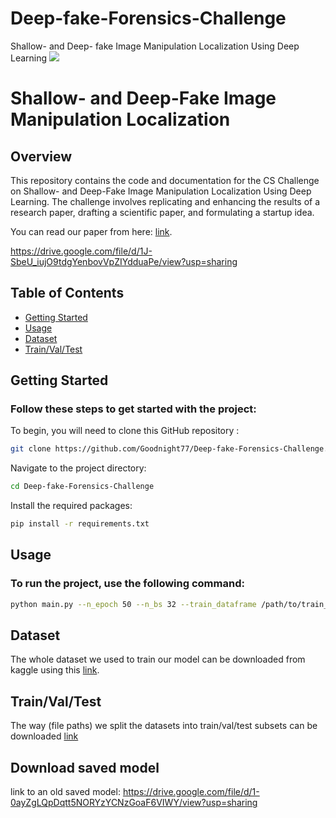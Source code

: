 # Deep-fake-Forensics-Challenge
Shallow- and Deep- fake Image Manipulation 
Localization Using Deep Learning 
![](./images/network-Recovered.png)

# Shallow- and Deep-Fake Image Manipulation Localization

## Overview

This repository contains the code and documentation for the CS Challenge on Shallow- and Deep-Fake Image Manipulation Localization Using Deep Learning. The challenge involves replicating and enhancing the results of a research paper, drafting a scientific paper, and formulating a startup idea.

You can read our paper from here: [link](https://drive.google.com/file/d/1J-SbeU_iujO9tdgYenbovVpZIYdduaPe/view?usp=sharing).

https://drive.google.com/file/d/1J-SbeU_iujO9tdgYenbovVpZIYdduaPe/view?usp=sharing

## Table of Contents

- [Getting Started](##Getting-Started)
- [Usage](##Usage)
- [Dataset](##Dataset)
- [Train/Val/Test](##Train/Val/Test)

## Getting Started

### Follow these steps to get started with the project:
To begin, you will need to clone this GitHub repository :
```bash
git clone https://github.com/Goodnight77/Deep-fake-Forensics-Challenge.git
```
Navigate to the project directory:
```bash 
cd Deep-fake-Forensics-Challenge
```
Install the required packages:
```bash
pip install -r requirements.txt
```
## Usage
### To run the project, use the following command:
```bash
python main.py --n_epoch 50 --n_bs 32 --train_dataframe /path/to/train_data.csv --val_dataframe /path/to/val_data.csv
```
## Dataset
The whole dataset we used to train our model can be downloaded from kaggle using this [link](https://www.kaggle.com/datasets/mohamedbenticha/tsyp-cs-challenge).

## Train/Val/Test
The way (file paths) we split the datasets into train/val/test subsets can be downloaded [link](https://www.dropbox.com/s/opjpz9hoy5xm4um/paths.zip?dl=0) 

## Download saved model

link to an old saved model: https://drive.google.com/file/d/1-0ayZgLQpDqtt5NORYzYCNzGoaF6VIWY/view?usp=sharing
